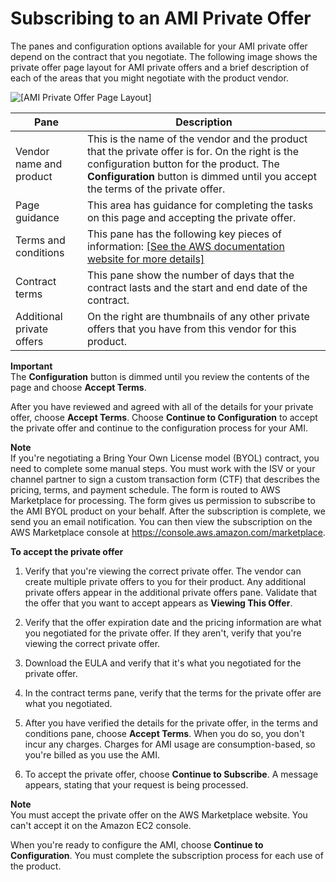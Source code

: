 # Subscribing to an AMI Private Offer<a name="buyer-private-offers-subscribing-ami-private-offer"></a>

 The panes and configuration options available for your AMI private offer depend on the contract that you negotiate\. The following image shows the private offer page layout for AMI private offers and a brief description of each of the areas that you might negotiate with the product vendor\.

![\[AMI Private Offer Page Layout\]](http://docs.aws.amazon.com/marketplace/latest/buyerguide/images/ami-private-offer-page-description.png) 


| Pane | Description | 
| --- | --- | 
|  Vendor name and product  |  This is the name of the vendor and the product that the private offer is for\. On the right is the configuration button for the product\. The **Configuration** button is dimmed until you accept the terms of the private offer\.  | 
|  Page guidance  |  This area has guidance for completing the tasks on this page and accepting the private offer\.  | 
|  Terms and conditions  |  This pane has the following key pieces of information:  [\[See the AWS documentation website for more details\]](http://docs.aws.amazon.com/marketplace/latest/buyerguide/buyer-private-offers-subscribing-ami-private-offer.html)  | 
|  Contract terms  |  This pane show the number of days that the contract lasts and the start and end date of the contract\.  | 
|  Additional private offers  |  On the right are thumbnails of any other private offers that you have from this vendor for this product\.  | 

**Important**  
 The **Configuration** button is dimmed until you review the contents of the page and choose **Accept Terms**\. 

 After you have reviewed and agreed with all of the details for your private offer, choose **Accept Terms**\. Choose **Continue to Configuration** to accept the private offer and continue to the configuration process for your AMI\. 

**Note**  
 If you're negotiating a Bring Your Own License model \(BYOL\) contract, you need to complete some manual steps\. You must work with the ISV or your channel partner to sign a custom transaction form \(CTF\) that describes the pricing, terms, and payment schedule\. The form is routed to AWS Marketplace for processing\. The form gives us permission to subscribe to the AMI BYOL product on your behalf\. After the subscription is complete, we send you an email notification\. You can then view the subscription on the AWS Marketplace console at [https://console\.aws\.amazon\.com/marketplace](https://console.aws.amazon.com/marketplace)\. 

**To accept the private offer**

1. Verify that you're viewing the correct private offer\. The vendor can create multiple private offers to you for their product\. Any additional private offers appear in the additional private offers pane\. Validate that the offer that you want to accept appears as **Viewing This Offer**\.

1. Verify that the offer expiration date and the pricing information are what you negotiated for the private offer\. If they aren't, verify that you're viewing the correct private offer\.

1. Download the EULA and verify that it's what you negotiated for the private offer\.

1. In the contract terms pane, verify that the terms for the private offer are what you negotiated\.

1. After you have verified the details for the private offer, in the terms and conditions pane, choose **Accept Terms**\. When you do so, you don't incur any charges\. Charges for AMI usage are consumption\-based, so you're billed as you use the AMI\.

1. To accept the private offer, choose **Continue to Subscribe**\. A message appears, stating that your request is being processed\.

**Note**  
You must accept the private offer on the AWS Marketplace website\. You can't accept it on the Amazon EC2 console\.

 When you're ready to configure the AMI, choose **Continue to Configuration**\. You must complete the subscription process for each use of the product\.